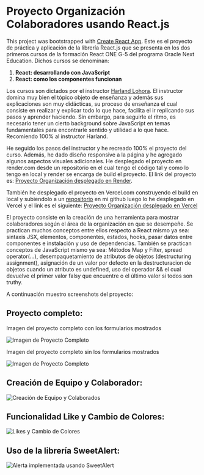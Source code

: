 # Proyecto Organización Colaboradores usando React.js

This project was bootstrapped with [Create React App](https://github.com/facebook/create-react-app).
Este es el proyecto de práctica y aplicación de la librería React.js que se presenta en los dos primeros cursos de la formación React ONE G-5 del programa Oracle Next Education. Dichos cursos se denominan:

<ol>
  <li><strong>React: desarrollando con JavaScript</strong></li>
  <li><strong>React: como los componentes funcionan</strong></li>
</ol>

Los cursos son dictados por el instructor [Harland Lohora](https://github.com/HarlandLohora). El instructor domina muy bien el tópico objeto de enseñanza y además sus explicaciones son muy didácticas, su proceso de enseñanza el cual consiste en realizar y explicar todo lo que hace, facilita el ir replicando sus pasos y aprender haciendo. Sin embargo, para seguirle el ritmo, es necesario tener un cierto background sobre JavaScript en temas fundamentales para encontrarle sentido y utilidad a lo que hace. Recomiendo 100% al instructor Harland.

He seguido los pasos del instructor y he recreado 100% el proyecto del curso. Además, he dado diseño responsive a la página y he agregado algunos aspectos visuales adicionales. He desplegado el proyecto en render.com desde un repositorio en el cual tengo el código tal y como lo tengo en local y render se encarga de build el proyecto. El link del proyecto es: [Proyecto Organización desplegado en Render](https://aluraorg.onrender.com/).

También he desplegado el proyecto en Vercel.com construyendo el build en local y subiendolo a un [repositorio](https://github.com/Waldo-analista/orgdeployalternativo) en mi github luego lo he desplegado en Vercel y el link es el siguiente: [Proyecto Organización desplegado en Vercel](https://colaborador-org.vercel.app/)

El proyecto consiste en la creación de una herramienta para mostrar colaboradores según el área de la organización en que se desempeñe. Se practican muchos conceptos entre ellos respecto a React mismo ya sea: sintaxis JSX, elementos, componentes, estados, hooks, pasar datos entre componentes e instalación y uso de dependencias. También se practican conceptos de JavaScript mismo ya sea: Métodos Map y Filter, spread operator(...), desempaquetamiento de atributos de objetos (destructuring assignment), asignación de un valor por defecto en la destructuracion de objetos cuando un atributo es undefined, uso del operador && el cual devuelve el primer valor falsy que encuentre o el último valor si todos son truthy.

A continuación muestro screenshots del proyecto:

## Proyecto completo:

Imagen del proyecto completo con los formularios mostrados

![Imagen de Proyecto Completo](./public/screenshots/abierto.png)

Imagen del proyecto completo sin los formularios mostrados

![Imagen de Proyecto Completo](./public/screenshots/cerrado.png)

## Creación de Equipo y Colaborador:

![Creación de Equipo y Colaborados](./public/screenshots/creacionEquipo.png)

## Funcionalidad Like y Cambio de Colores:

![Likes y Cambio de Colores](./public/screenshots/likes_cambioColor.png)

## Uso de la librería SweetAlert:

![Alerta implementada usando SweetAlert](./public/screenshots/sweetalert.png)
